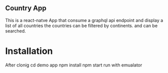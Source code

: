 ## Country App
This is a react-natve App that consume a graphql api endpoint and display a list of all countries
the countries can be filtered by continents.
and can be searched.

# Installation
After clonig cd demo app
npm install
npm start
run with emualator

